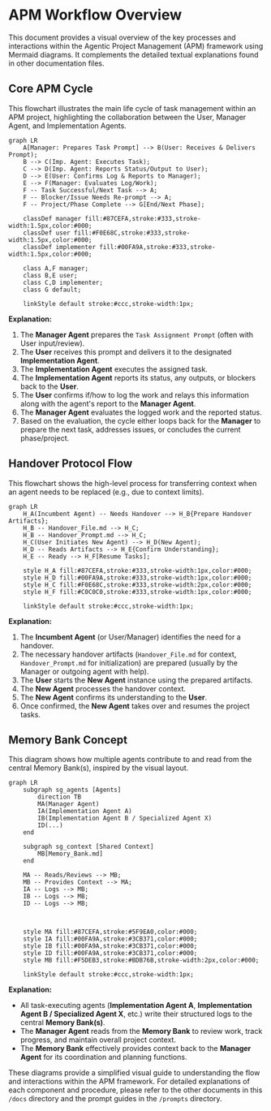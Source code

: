 # APM Workflow Overview

This document provides a visual overview of the key processes and interactions within the Agentic Project Management (APM) framework using Mermaid diagrams. It complements the detailed textual explanations found in other documentation files.

## Core APM Cycle

This flowchart illustrates the main life cycle of task management within an APM project, highlighting the collaboration between the User, Manager Agent, and Implementation Agents.

```mermaid
graph LR
    A[Manager: Prepares Task Prompt] --> B(User: Receives & Delivers Prompt);
    B --> C(Imp. Agent: Executes Task);
    C --> D(Imp. Agent: Reports Status/Output to User);
    D --> E(User: Confirms Log & Reports to Manager);
    E --> F(Manager: Evaluates Log/Work);
    F -- Task Successful/Next Task --> A;
    F -- Blocker/Issue Needs Re-prompt --> A;
    F -- Project/Phase Complete --> G[End/Next Phase];

    classDef manager fill:#87CEFA,stroke:#333,stroke-width:1.5px,color:#000;
    classDef user fill:#F0E68C,stroke:#333,stroke-width:1.5px,color:#000;
    classDef implementer fill:#00FA9A,stroke:#333,stroke-width:1.5px,color:#000;

    class A,F manager;
    class B,E user;
    class C,D implementer;
    class G default;

    linkStyle default stroke:#ccc,stroke-width:1px;
```

**Explanation:**

1.  The **Manager Agent** prepares the `Task Assignment Prompt` (often with User input/review).
2.  The **User** receives this prompt and delivers it to the designated **Implementation Agent**.
3.  The **Implementation Agent** executes the assigned task.
4.  The **Implementation Agent** reports its status, any outputs, or blockers back to the **User**.
5.  The **User** confirms if/how to log the work and relays this information along with the agent's report to the **Manager Agent**.
6.  The **Manager Agent** evaluates the logged work and the reported status.
7.  Based on the evaluation, the cycle either loops back for the **Manager** to prepare the next task, addresses issues, or concludes the current phase/project.

## Handover Protocol Flow

This flowchart shows the high-level process for transferring context when an agent needs to be replaced (e.g., due to context limits).

```mermaid
graph LR
    H_A(Incumbent Agent) -- Needs Handover --> H_B{Prepare Handover Artifacts};
    H_B -- Handover_File.md --> H_C;
    H_B -- Handover_Prompt.md --> H_C;
    H_C(User Initiates New Agent) --> H_D(New Agent);
    H_D -- Reads Artifacts --> H_E{Confirm Understanding};
    H_E -- Ready --> H_F[Resume Tasks];

    style H_A fill:#87CEFA,stroke:#333,stroke-width:1px,color:#000;
    style H_D fill:#00FA9A,stroke:#333,stroke-width:1px,color:#000;
    style H_C fill:#F0E68C,stroke:#333,stroke-width:2px,color:#000;
    style H_F fill:#C0C0C0,stroke:#333,stroke-width:1px,color:#000;

    linkStyle default stroke:#ccc,stroke-width:1px;
```

**Explanation:**

1.  The **Incumbent Agent** (or User/Manager) identifies the need for a handover.
2.  The necessary handover artifacts (`Handover_File.md` for context, `Handover_Prompt.md` for initialization) are prepared (usually by the Manager or outgoing agent with help).
3.  The **User** starts the **New Agent** instance using the prepared artifacts.
4.  The **New Agent** processes the handover context.
5.  The **New Agent** confirms its understanding to the **User**.
6.  Once confirmed, the **New Agent** takes over and resumes the project tasks.

## Memory Bank Concept

This diagram shows how multiple agents contribute to and read from the central Memory Bank(s), inspired by the visual layout.

```mermaid
graph LR
    subgraph sg_agents [Agents]
        direction TB
        MA(Manager Agent)
        IA(Implementation Agent A)
        IB(Implementation Agent B / Specialized Agent X)
        ID(...)
    end

    subgraph sg_context [Shared Context]
        MB[Memory_Bank.md]
    end

    MA -- Reads/Reviews --> MB;
    MB -- Provides Context --> MA;
    IA -- Logs --> MB;
    IB -- Logs --> MB;
    ID -- Logs --> MB;



    style MA fill:#87CEFA,stroke:#5F9EA0,color:#000;
    style IA fill:#00FA9A,stroke:#3CB371,color:#000;
    style IB fill:#00FA9A,stroke:#3CB371,color:#000;
    style ID fill:#00FA9A,stroke:#3CB371,color:#000;
    style MB fill:#F5DEB3,stroke:#BDB76B,stroke-width:2px,color:#000;

    linkStyle default stroke:#ccc,stroke-width:1px;
```

**Explanation:**

- All task-executing agents (**Implementation Agent A**, **Implementation Agent B / Specialized Agent X**, etc.) write their structured logs to the central **Memory Bank(s)**.
- The **Manager Agent** reads from the **Memory Bank** to review work, track progress, and maintain overall project context.
- The **Memory Bank** effectively provides context back to the **Manager Agent** for its coordination and planning functions.

These diagrams provide a simplified visual guide to understanding the flow and interactions within the APM framework. For detailed explanations of each component and procedure, please refer to the other documents in this `/docs` directory and the prompt guides in the `/prompts` directory.

